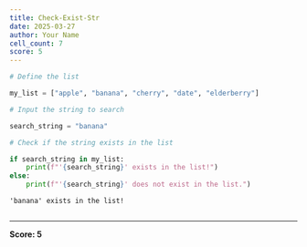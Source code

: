 ```yaml
---
title: Check-Exist-Str
date: 2025-03-27
author: Your Name
cell_count: 7
score: 5
---
```


```python
# Define the list
```


```python
my_list = ["apple", "banana", "cherry", "date", "elderberry"]
```


```python
# Input the string to search
```


```python
search_string = "banana"
```


```python
# Check if the string exists in the list
```


```python
if search_string in my_list:
    print(f"'{search_string}' exists in the list!")
else:
    print(f"'{search_string}' does not exist in the list.")
```

    'banana' exists in the list!



```python

```


---
**Score: 5**
